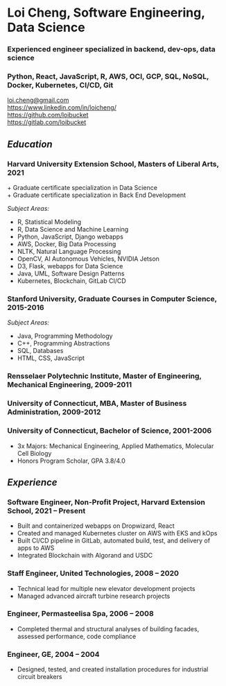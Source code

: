 # **Loi Cheng, Software Engineering, Data Science**

### **Experienced engineer specialized in backend, dev-ops, data science**

### **Python, React, JavaScript, R, AWS, OCI, GCP, SQL, NoSQL, Docker, Kubernetes, CI/CD, Git**

loi.cheng@gmail.com \
https://www.linkedin.com/in/loicheng/ \
https://github.com/loibucket \
https://gitlab.com/loibucket

## _Education_

### **Harvard University Extension School, Masters of Liberal Arts, 2021**

\+ Graduate certificate specialization in Data Science\
\+ Graduate certificate specialization in Back End Development

_Subject Areas:_

- R, Statistical Modeling
- R, Data Science and Machine Learning
- Python, JavaScript, Django webapps
- AWS, Docker, Big Data Processing
- NLTK, Natural Language Processing
- OpenCV, AI Autonomous Vehicles, NVIDIA Jetson
- D3, Flask, webapps for Data Science
- Java, UML, Software Design Patterns
- Kubernetes, Blockchain, GitLab CI/CD

### **Stanford University, Graduate Courses in Computer Science, 2015-2016**

_Subject Areas:_

- Java, Programming Methodology
- C++, Programming Abstractions
- SQL, Databases
- HTML, CSS, JavaScript

### **Rensselaer Polytechnic Institute, Master of Engineering, Mechanical Engineering, 2009-2011**

### **University of Connecticut, MBA, Master of Business Administration, 2009-2012**

### **University of Connecticut, Bachelor of Science, 2001-2006**
- 3x Majors: Mechanical Engineering, Applied Mathematics, Molecular Cell Biology
- Honors Program Scholar, GPA 3.8/4.0

## _Experience_

### **Software Engineer, Non-Profit Project, Harvard Extension School, 2021 – Present**

- Built and containerized webapps on Dropwizard, React
- Created and managed Kubernetes cluster on AWS with EKS and kOps
- Built CI/CD pipeline in GitLab, automated build, test, and delivery of apps to AWS
- Integrated Blockchain with Algorand and USDC

### **Staff Engineer, United Technologies, 2008 – 2020**

- Technical lead for multiple new elevator development projects
- Managed advanced aircraft turbine research projects

### **Engineer, Permasteelisa Spa, 2006 – 2008**

- Completed thermal and structural analyses of building facades, assessed performance, code compliance

### **Engineer, GE, 2004 – 2004**

- Designed, tested, and created installation procedures for industrial circuit breakers
